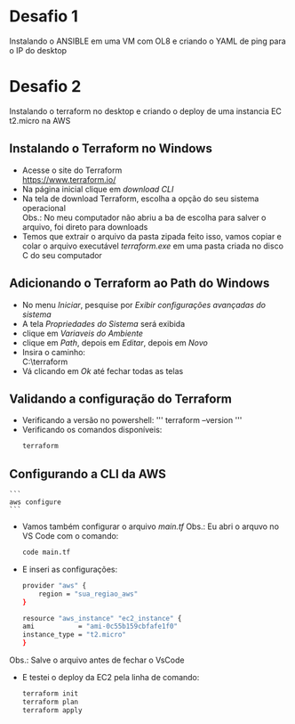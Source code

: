 # Desafio 1
Instalando o ANSIBLE em uma VM com OL8 e criando o YAML de ping para o IP do desktop


# Desafio 2
Instalando o terraform no desktop e criando o deploy de uma instancia EC t2.micro na AWS

## Instalando o Terraform no Windows
- Acesse o site do Terraform<br>
https://www.terraform.io/
- Na página inicial clique em *download CLI*
- Na tela de download Terraform, escolha a opção do seu sistema operacional<br>
Obs.: No meu computador não abriu a ba de escolha para salver o arquivo, foi direto para downloads
- Temos que extrair o arquivo da pasta zipada
feito isso, vamos copiar e colar o arquivo executável *terraform.exe* em uma pasta criada no disco C do seu computador

## Adicionando o Terraform ao Path do Windows
-  No menu *Iniciar*, pesquise por *Exibir configurações avançadas do sistema*
- A tela *Propriedades do Sistema* será exibida
- clique em *Variaveis do Ambiente*
- clique em *Path*, depois em *Editar*, depois em *Novo*
- Insira o caminho: <br>
C:\terraform
- Vá clicando em *Ok* até fechar todas as telas
## Validando a configuração do Terraform
- Verificando a versão no powershell:
    '''
    terraform –version
    '''
- Verificando os comandos disponíveis:
    ```bash
    terraform
    ```

## Configurando a CLI da AWS

    ```
    aws configure
    ```

- Vamos também configurar o arquivo *main.tf*
Obs.: Eu abri o arquvo no VS Code com o comando:
    ```bash
    code main.tf
    ```
- E inseri as configurações:

    ```bash
    provider "aws" {
        region = "sua_regiao_aws"
    }

    resource "aws_instance" "ec2_instance" {
    ami           = "ami-0c55b159cbfafe1f0" 
    instance_type = "t2.micro"
    }
    ```

Obs.: Salve o arquivo antes de fechar o VsCode  
- E testei o deploy da EC2 pela linha de comando:

    ```bash
    terraform init
    terraform plan
    terraform apply
    ```
    
    
    